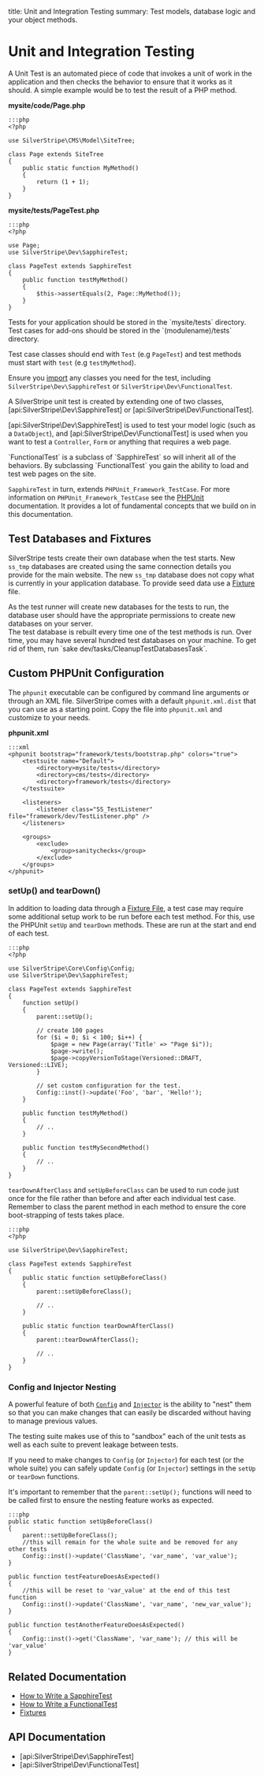 title: Unit and Integration Testing
summary: Test models, database logic and your object methods.

# Unit and Integration Testing

A Unit Test is an automated piece of code that invokes a unit of work in the application and then checks the behavior 
to ensure that it works as it should. A simple example would be to test the result of a PHP method.

**mysite/code/Page.php**

	:::php
	<?php

    use SilverStripe\CMS\Model\SiteTree;

	class Page extends SiteTree
    {
		public static function MyMethod()
        {
			return (1 + 1);
		}
	}

**mysite/tests/PageTest.php**

	:::php
	<?php
    
    use Page;
    use SilverStripe\Dev\SapphireTest;

	class PageTest extends SapphireTest
    {
		public function testMyMethod()
        {
			$this->assertEquals(2, Page::MyMethod());
		}
	}

<div class="info" markdown="1">
Tests for your application should be stored in the `mysite/tests` directory. Test cases for add-ons should be stored in 
the `(modulename)/tests` directory. 

Test case classes should end with `Test` (e.g `PageTest`) and test methods must start with `test` (e.g `testMyMethod`).

Ensure you [import](http://php.net/manual/en/language.namespaces.importing.php#example-252) any classes you need for the test, including `SilverStripe\Dev\SapphireTest` or `SilverStripe\Dev\FunctionalTest`.
</div>

A SilverStripe unit test is created by extending one of two classes, [api:SilverStripe\Dev\SapphireTest] or [api:SilverStripe\Dev\FunctionalTest]. 

[api:SilverStripe\Dev\SapphireTest] is used to test your model logic (such as a `DataObject`), and [api:SilverStripe\Dev\FunctionalTest] is used when 
you want to test a `Controller`, `Form` or anything that requires a web page.

<div class="info" markdown="1">
`FunctionalTest` is a subclass of `SapphireTest` so will inherit all of the behaviors. By subclassing `FunctionalTest`
you gain the ability to load and test web pages on the site. 

`SapphireTest` in turn, extends `PHPUnit_Framework_TestCase`. For more information on `PHPUnit_Framework_TestCase` see 
the [PHPUnit](http://www.phpunit.de) documentation. It provides a lot of fundamental concepts that we build on in this 
documentation.
</div>

## Test Databases and Fixtures

SilverStripe tests create their own database when the test starts. New `ss_tmp` databases are created using the same 
connection details you provide for the main website. The new `ss_tmp` database does not copy what is currently in your 
application database. To provide seed data use a [Fixture](fixtures) file.

<div class="alert" markdown="1">
As the test runner will create new databases for the tests to run, the database user should have the appropriate 
permissions to create new databases on your server.
</div>

<div class="notice" markdown="1">
The test database is rebuilt every time one of the test methods is run. Over time, you may have several hundred test 
databases on your machine. To get rid of them, run `sake dev/tasks/CleanupTestDatabasesTask`.
</div>

## Custom PHPUnit Configuration

The `phpunit` executable can be configured by command line arguments or through an XML file. SilverStripe comes with a 
default `phpunit.xml.dist` that you can use as a starting point. Copy the file into `phpunit.xml` and customize to your 
needs.

**phpunit.xml**

	:::xml
	<phpunit bootstrap="framework/tests/bootstrap.php" colors="true">
		<testsuite name="Default">
			<directory>mysite/tests</directory>
			<directory>cms/tests</directory>
			<directory>framework/tests</directory>
		</testsuite>
		
		<listeners>
			<listener class="SS_TestListener" file="framework/dev/TestListener.php" />
		</listeners>
		
		<groups>
			<exclude>
				<group>sanitychecks</group>
			</exclude>
		</groups>
	</phpunit>

### setUp() and tearDown()

In addition to loading data through a [Fixture File](fixtures), a test case may require some additional setup work to be
run before each test method. For this, use the PHPUnit `setUp` and `tearDown` methods. These are run at the start and 
end of each test.

	:::php
	<?php

    use SilverStripe\Core\Config\Config;
    use SilverStripe\Dev\SapphireTest;

	class PageTest extends SapphireTest
    {
		function setUp()
        {
			parent::setUp();

			// create 100 pages
			for ($i = 0; $i < 100; $i++) {
				$page = new Page(array('Title' => "Page $i"));
				$page->write();
				$page->copyVersionToStage(Versioned::DRAFT, Versioned::LIVE);
			}

			// set custom configuration for the test.
			Config::inst()->update('Foo', 'bar', 'Hello!');
		}

		public function testMyMethod()
        {
			// ..
		}

		public function testMySecondMethod()
        {
			// ..
		}
	}

`tearDownAfterClass` and `setUpBeforeClass` can be used to run code just once for the file rather than before and after 
each individual test case. Remember to class the parent method in each method to ensure the core boot-strapping of tests
takes place.

	:::php
	<?php

    use SilverStripe\Dev\SapphireTest;
	
	class PageTest extends SapphireTest
    {
		public static function setUpBeforeClass()
        {
			parent::setUpBeforeClass();

			// ..
		}

		public static function tearDownAfterClass()
        {
			parent::tearDownAfterClass();

			// ..
		}
	}
	
### Config and Injector Nesting

A powerful feature of both [`Config`](/developer_guides/configuration/configuration/) and [`Injector`](/developer_guides/extending/injector/) is the ability to "nest" them so that you can make changes that can easily be discarded without having to manage previous values.

The testing suite makes use of this to "sandbox" each of the unit tests as well as each suite to prevent leakage between tests.

If you need to make changes to `Config` (or `Injector`) for each test (or the whole suite) you can safely update `Config` (or `Injector`) settings in the `setUp` or `tearDown` functions.

It's important to remember that the `parent::setUp();` functions will need to be called first to ensure the nesting feature works as expected.

	:::php
	public static function setUpBeforeClass()
    {
		parent::setUpBeforeClass();
		//this will remain for the whole suite and be removed for any other tests
		Config::inst()->update('ClassName', 'var_name', 'var_value');
	}
	
	public function testFeatureDoesAsExpected()
    {
		//this will be reset to 'var_value' at the end of this test function
		Config::inst()->update('ClassName', 'var_name', 'new_var_value');
	}
	
	public function testAnotherFeatureDoesAsExpected()
    {
		Config::inst()->get('ClassName', 'var_name'); // this will be 'var_value'
	}

## Related Documentation

* [How to Write a SapphireTest](how_tos/write_a_sapphiretest)
* [How to Write a FunctionalTest](how_tos/write_a_functionaltest)
* [Fixtures](fixtures)

## API Documentation

* [api:SilverStripe\Dev\SapphireTest]
* [api:SilverStripe\Dev\FunctionalTest]

